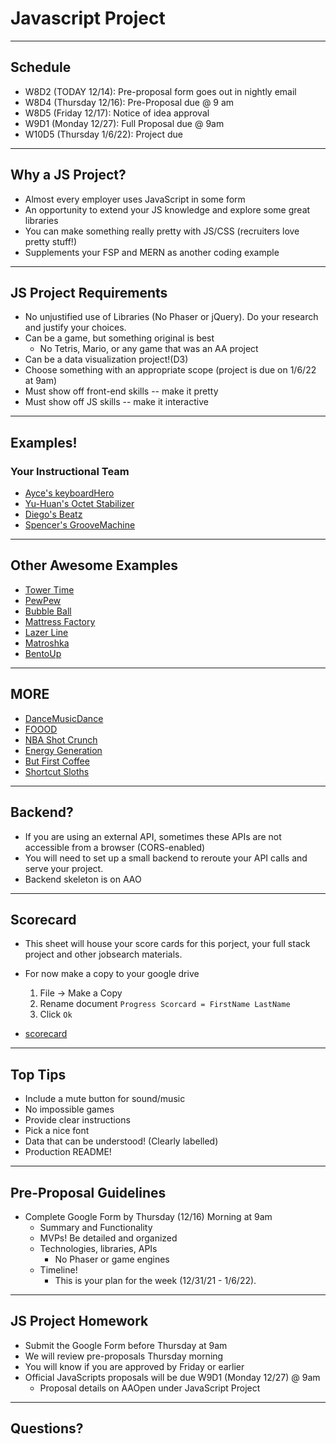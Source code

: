 
# Javascript Project

---

## Schedule

* W8D2 (TODAY 12/14): Pre-proposal form goes out in nightly email
* W8D4 (Thursday 12/16): Pre-Proposal due @ 9 am
* W8D5 (Friday 12/17): Notice of idea approval
* W9D1 (Monday 12/27): Full Proposal due @ 9am
* W10D5 (Thursday 1/6/22): Project due

---

## Why a JS Project?

* Almost every employer uses JavaScript in some form
* An opportunity to extend your JS knowledge and explore some great libraries
* You can make something really pretty with JS/CSS (recruiters love pretty stuff!)
* Supplements your FSP and MERN as another coding example


---

## JS Project Requirements

* No unjustified use of Libraries (No Phaser or jQuery). Do your research and justify your choices. 
* Can be a game, but something original is best 
	* No Tetris, Mario, or any game that was an AA project 
* Can be a data visualization project!(D3)
* Choose something with an appropriate scope (project is due on 1/6/22 at 9am)
* Must show off front-end skills -- make it pretty
* Must show off JS skills -- make it interactive

---

## Examples!

### Your Instructional Team

- [Ayce's keyboardHero](https://aycelacap.github.io/keyboardHero/)
-  [Yu-Huan's Octet Stabilizer](https://yu-huanwu.github.io/Octet_stabilizer/)
- [Diego's Beatz](https://diegorenechavez.github.io/Drum-machine/)
- [Spencer's GrooveMachine](https://siascone.github.io/grooveMachine/)

---

## Other Awesome Examples

- [Tower Time](https://towertime.herokuapp.com/)
- [PewPew](https://pewpew.iskrayev.com)
- [Bubble Ball](https://amendoza514.github.io/)
- [Mattress Factory](https://samblyon.github.io/mattressFactory/)
- [Lazer Line](https://mpompili.github.io/lazerline/)
- [Matroshka](https://ashotovich1990.github.io/matroshka/)
- [BentoUp](https://tiffythinhdang.github.io/bentoUp/dist/)

---

## MORE

- [DanceMusicDance](https://john-chau.com/DanceMusicDance/)
- [FOOOD](http://ezekielp.com/nutrition_facts_scroller/#anchor-0)
- [NBA Shot Crunch](https://nba-shot-crunch.herokuapp.com/)
- [Energy Generation](https://yongbingao.github.io/Electricity-Energy-Generation/)
- [But First Coffee](https://aishnair22.github.io/but-first-coffee/)
- [Shortcut Sloths](http://timhwang21.github.io/shortcut-sloths/#/1?_k=1m0lih)

---

## Backend?

* If you are using an external API, sometimes these APIs are not accessible from a browser (CORS-enabled)
* You will need to set up a small backend to reroute your API calls and serve your project. 
* Backend skeleton is on AAO

---

## Scorecard 

* This sheet will house your score cards for this porject, your full stack project and other jobsearch materials. 
* For now make a copy to your google drive
	1. File -> Make a Copy
	2. Rename document `Progress Scorcard = FirstName LastName`
	3. Click `Ok`

* [scorecard](https://docs.google.com/spreadsheets/d/1mpc1eArqplVtNakIcgSFHGGEKbFCiRTnOc7d2QUGwW0/)

---

## Top Tips

* Include a mute button for sound/music
* No impossible games
* Provide clear instructions
* Pick a nice font
* Data that can be understood! (Clearly labelled)
* Production README!

---

## Pre-Proposal Guidelines

* Complete Google Form by Thursday (12/16) Morning at 9am
	* Summary and Functionality
	* MVPs! Be detailed and organized
	* Technologies, libraries, APIs
		* No Phaser or game engines
	* Timeline! 
		* This is your plan for the week (12/31/21 - 1/6/22).

---

## JS Project Homework

* Submit the Google Form before Thursday at 9am
* We will review pre-proposals Thursday morning
* You will know if you are approved by Friday or earlier
* Official JavaScripts proposals will be due W9D1 (Monday 12/27) @ 9am
	* Proposal details on AAOpen under JavaScript Project

---

## Questions?

